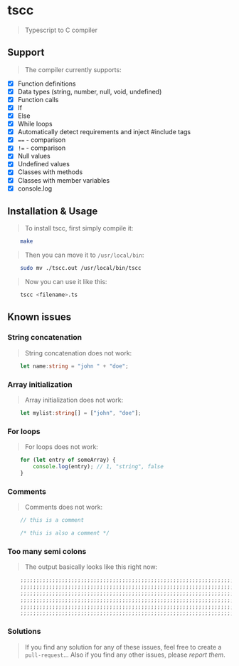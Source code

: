 # tscc
> Typescript to C compiler

## Support
> The compiler currently supports:

- [x] Function definitions
- [x] Data types (string, number, null, void, undefined)
- [x] Function calls
- [x] If
- [x] Else
- [X] While loops
- [x] Automatically detect requirements and inject #include tags
- [x] `==` - comparison
- [x] `!=` - comparison
- [x] Null values
- [x] Undefined values
- [x] Classes with methods
- [x] Classes with member variables
- [x] console.log

## Installation & Usage
> To install tscc, first simply compile it:
```bash
    make
```
> Then you can move it to `/usr/local/bin`:
```bash
    sudo mv ./tscc.out /usr/local/bin/tscc
```
> Now you can use it like this:
```bash
    tscc <filename>.ts
```

## Known issues
### String concatenation
> String concatenation does not work:
```typescript
    let name:string = "john " + "doe";
```

### Array initialization
> Array initialization does not work:
```typescript
    let mylist:string[] = ["john", "doe"];
```

### For loops
> For loops does not work:
```typescript
    for (let entry of someArray) {
        console.log(entry); // 1, "string", false
    }
```

### Comments
> Comments does not work:
```typescript
    // this is a comment

    /* this is also a comment */
```

### Too many semi colons
> The output basically looks like this right now:
```c
    ;;;;;;;;;;;;;;;;;;;;;;;;;;;;;;;;;;;;;;;;;;;;;;;;;;;;;;;;;;;;;;;;;;;;;;;;;;;
    ;;;;;;;;;;;;;;;;;;;;;;;;;;;;;;;;;;;;;;;;;;;;;;;;;;;;;;;;;;;;;;;;;;;;;;;;;;;
    ;;;;;;;;;;;;;;;;;;;;;;;;;;;;;;;;;;;;;;;;;;;;;;;;;;;;;;;;;;;;;;;;;;;;;;;;;;;
    ;;;;;;;;;;;;;;;;;;;;;;;;;;;;;;;;;;;;;;;;;;;;;;;;;;;;;;;;;;;;;;;;;;;;;;;;;;;
    ;;;;;;;;;;;;;;;;;;;;;;;;;;;;;;;;;;;;;;;;;;;;;;;;;;;;;;;;;;;;;;;;;;;;;;;;;;;
    ;;;;;;;;;;;;;;;;;;;;;;;;;;;;;;;;;;;;;;;;;;;;;;;;;;;;;;;;;;;;;;;;;;;;;;;;;;;
```

### Solutions
> If you find any solution for any of these issues, feel free to create a
> `pull-request`... Also if you find any other issues, please _report them_.
